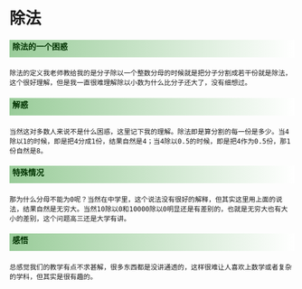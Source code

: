# 除法
<style>
.blogpost-body h2{
    font-size: 28px;
    font-weight: bold;
    height: 37px;
    border-bottom: 3px solid #000000;
	padding-top:0.3cm;
}
h3{
    background: linear-gradient(to right, #2a5caa 0%,#ffffff 100%);
    color: #FFFFFF;
    font-size: 18px;
    font-weight: bold;
    height: 30px;
    padding: 8px 0 5px 10px;
    text-shadow: 2px 2px 3px #222222;
}
h4{
    background: linear-gradient(to right, #99cc99 0%,#ffffff 100%);
	color: #003300;
    font-weight: bold;
    height: 25px;
    padding: 1px 0 5px 5px;
}
h5{
    background: linear-gradient(to right, #BEBEBE 0%,#ffffff 100%);
	color: #003300;
    /* font-weight: bold; */
    height: 17px;
    padding: 1px 0 5px 5px;
}
img {
display: block;
margin: auto;
}
</style>
#### 除法的一个困惑

	除法的定义我老师教给我的是分子除以一个整数分母的时候就是把分子分割成若干份就是除法，这个很好理解，但是我一直很难理解除以小数为什么比分子还大了，没有细想过。

#### 解惑

	当然这对多数人来说不是什么困惑，这里记下我的理解。除法即是算分割的每一份是多少。当4除以1的时候，即是把4分成1份，结果自然是4；当4除以0.5的时候，即是把4作为0.5份，那1份自然是8。

#### 特殊情况

	那为什么分母不能为0呢？当然在中学里，这个说法没有很好的解释，但其实这里用上面的说法，结果自然是无穷大。当然10除以0和10000除以0明显还是有差别的，也就是无穷大也有大小的差别，这个问题高三还是大学有讲。

#### 感悟

	总感觉我们的教学有点不求甚解，很多东西都是没讲通透的，这样很难让人喜欢上数学或者复杂的学科，但其实是很有趣的。
